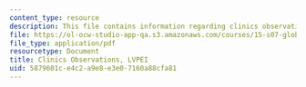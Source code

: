 ```yaml
---
content_type: resource
description: This file contains information regarding clinics observations.
file: https://ol-ocw-studio-app-qa.s3.amazonaws.com/courses/15-s07-globalhealth-lab-spring-2013/5879601ce4c2a9e8e3e07160a88cfa81_MIT15_S07S13_clini_ob_lvp.pdf
file_type: application/pdf
resourcetype: Document
title: Clinics Observations, LVPEI
uid: 5879601c-e4c2-a9e8-e3e0-7160a88cfa81
---
```

